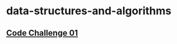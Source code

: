 # data-structures-and-algorithms

## [Code Challenge 01](https://github.com/alharet7/data-structures-and-algorithms/tree/main/Code-Challenge01)
